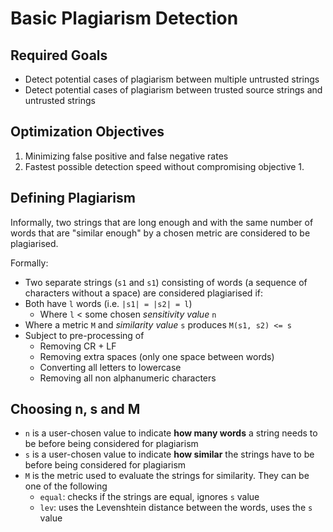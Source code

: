 # Basic Plagiarism Detection
## Required Goals
- Detect potential cases of plagiarism between multiple untrusted strings
- Detect potential cases of plagiarism between trusted source strings and untrusted strings

## Optimization Objectives
1. Minimizing false positive and false negative rates
2. Fastest possible detection speed without compromising objective 1.

## Defining Plagiarism
Informally, two strings that are long enough and with the same number of words that are "similar enough" by a chosen metric are considered to be plagiarised. 

Formally:
- Two separate strings (`s1` and `s1`) consisting of words (a sequence of characters without a space) are considered plagiarised if: 
- Both have `l` words (i.e. `|s1| = |s2| = l`)
    - Where `l` < some chosen *sensitivity value* `n`
- Where a metric `M` and *similarity value* `s` produces `M(s1, s2) <= s`
- Subject to pre-processing of
    - Removing CR + LF
    - Removing extra spaces (only one space between words)
    - Converting all letters to lowercase
    - Removing all non alphanumeric characters

## Choosing n, s and M
- `n` is a user-chosen value to indicate **how many words** a string needs to be before being considered for plagiarism
- `s` is a user-chosen value to indicate **how similar** the strings have to be before being considered for plagiarism
- `M` is the metric used to evaluate the strings for similarity. They can be one of the following
    - `equal`: checks if the strings are equal, ignores `s` value
    - `lev`: uses the Levenshtein distance between the words, uses the `s` value
